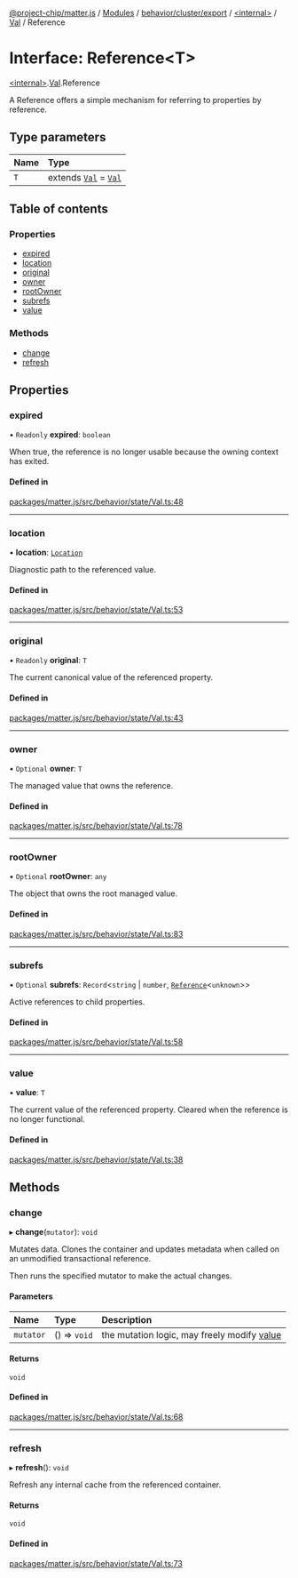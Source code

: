 [@project-chip/matter.js](../README.md) / [Modules](../modules.md) / [behavior/cluster/export](../modules/behavior_cluster_export.md) / [\<internal\>](../modules/behavior_cluster_export._internal_.md) / [Val](../modules/behavior_cluster_export._internal_.Val.md) / Reference

# Interface: Reference\<T\>

[\<internal\>](../modules/behavior_cluster_export._internal_.md).[Val](../modules/behavior_cluster_export._internal_.Val.md).Reference

A Reference offers a simple mechanism for referring to properties by reference.

## Type parameters

| Name | Type |
| :------ | :------ |
| `T` | extends [`Val`](../modules/behavior_cluster_export._internal_.md#val) = [`Val`](../modules/behavior_cluster_export._internal_.md#val) |

## Table of contents

### Properties

- [expired](behavior_cluster_export._internal_.Val.Reference.md#expired)
- [location](behavior_cluster_export._internal_.Val.Reference.md#location)
- [original](behavior_cluster_export._internal_.Val.Reference.md#original)
- [owner](behavior_cluster_export._internal_.Val.Reference.md#owner)
- [rootOwner](behavior_cluster_export._internal_.Val.Reference.md#rootowner)
- [subrefs](behavior_cluster_export._internal_.Val.Reference.md#subrefs)
- [value](behavior_cluster_export._internal_.Val.Reference.md#value)

### Methods

- [change](behavior_cluster_export._internal_.Val.Reference.md#change)
- [refresh](behavior_cluster_export._internal_.Val.Reference.md#refresh)

## Properties

### expired

• `Readonly` **expired**: `boolean`

When true, the reference is no longer usable because the owning context has exited.

#### Defined in

[packages/matter.js/src/behavior/state/Val.ts:48](https://github.com/project-chip/matter.js/blob/0c058ae17fdba4c0b89b8b13c309011d51782299/packages/matter.js/src/behavior/state/Val.ts#L48)

___

### location

• **location**: [`Location`](behavior_export.AccessControl.Location.md)

Diagnostic path to the referenced value.

#### Defined in

[packages/matter.js/src/behavior/state/Val.ts:53](https://github.com/project-chip/matter.js/blob/0c058ae17fdba4c0b89b8b13c309011d51782299/packages/matter.js/src/behavior/state/Val.ts#L53)

___

### original

• `Readonly` **original**: `T`

The current canonical value of the referenced property.

#### Defined in

[packages/matter.js/src/behavior/state/Val.ts:43](https://github.com/project-chip/matter.js/blob/0c058ae17fdba4c0b89b8b13c309011d51782299/packages/matter.js/src/behavior/state/Val.ts#L43)

___

### owner

• `Optional` **owner**: `T`

The managed value that owns the reference.

#### Defined in

[packages/matter.js/src/behavior/state/Val.ts:78](https://github.com/project-chip/matter.js/blob/0c058ae17fdba4c0b89b8b13c309011d51782299/packages/matter.js/src/behavior/state/Val.ts#L78)

___

### rootOwner

• `Optional` **rootOwner**: `any`

The object that owns the root managed value.

#### Defined in

[packages/matter.js/src/behavior/state/Val.ts:83](https://github.com/project-chip/matter.js/blob/0c058ae17fdba4c0b89b8b13c309011d51782299/packages/matter.js/src/behavior/state/Val.ts#L83)

___

### subrefs

• `Optional` **subrefs**: `Record`\<`string` \| `number`, [`Reference`](behavior_cluster_export._internal_.Val.Reference.md)\<`unknown`\>\>

Active references to child properties.

#### Defined in

[packages/matter.js/src/behavior/state/Val.ts:58](https://github.com/project-chip/matter.js/blob/0c058ae17fdba4c0b89b8b13c309011d51782299/packages/matter.js/src/behavior/state/Val.ts#L58)

___

### value

• **value**: `T`

The current value of the referenced property.  Cleared when the reference is no longer functional.

#### Defined in

[packages/matter.js/src/behavior/state/Val.ts:38](https://github.com/project-chip/matter.js/blob/0c058ae17fdba4c0b89b8b13c309011d51782299/packages/matter.js/src/behavior/state/Val.ts#L38)

## Methods

### change

▸ **change**(`mutator`): `void`

Mutates data.  Clones the container and updates metadata when called on an unmodified transactional
reference.

Then runs the specified mutator to make the actual changes.

#### Parameters

| Name | Type | Description |
| :------ | :------ | :------ |
| `mutator` | () => `void` | the mutation logic, may freely modify [value](behavior_cluster_export._internal_.Val.Reference.md#value) |

#### Returns

`void`

#### Defined in

[packages/matter.js/src/behavior/state/Val.ts:68](https://github.com/project-chip/matter.js/blob/0c058ae17fdba4c0b89b8b13c309011d51782299/packages/matter.js/src/behavior/state/Val.ts#L68)

___

### refresh

▸ **refresh**(): `void`

Refresh any internal cache from the referenced container.

#### Returns

`void`

#### Defined in

[packages/matter.js/src/behavior/state/Val.ts:73](https://github.com/project-chip/matter.js/blob/0c058ae17fdba4c0b89b8b13c309011d51782299/packages/matter.js/src/behavior/state/Val.ts#L73)
